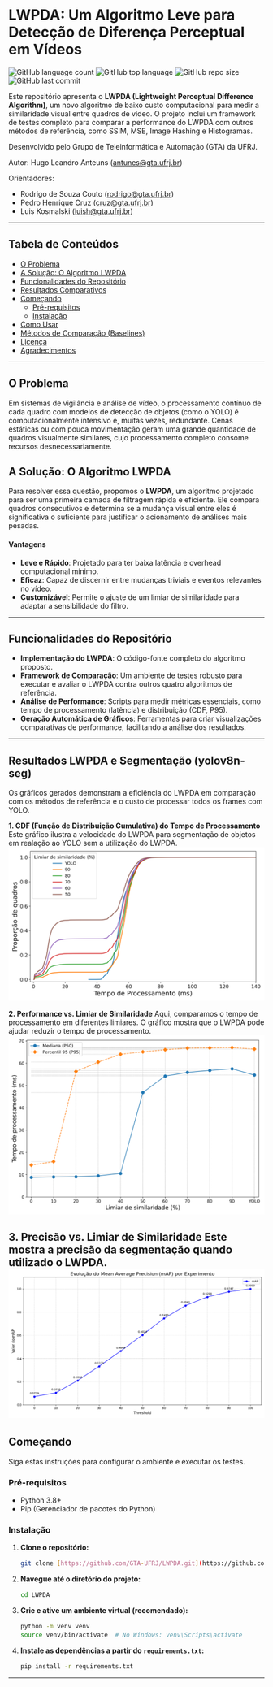 # LWPDA: Um Algoritmo Leve para Detecção de Diferença Perceptual em Vídeos

![GitHub language count](https://img.shields.io/github/languages/count/GTA-UFRJ/LWPDA)
![GitHub top language](https://img.shields.io/github/languages/top/GTA-UFRJ/LWPDA)
![GitHub repo size](https://img.shields.io/github/repo-size/GTA-UFRJ/LWPDA)
![GitHub last commit](https://img.shields.io/github/last-commit/GTA-UFRJ/LWPDA)

Este repositório apresenta o **LWPDA (Lightweight Perceptual Difference Algorithm)**, um novo algoritmo de baixo custo computacional para medir a similaridade visual entre quadros de vídeo. O projeto inclui um framework de testes completo para comparar a performance do LWPDA com outros métodos de referência, como SSIM, MSE, Image Hashing e Histogramas.

Desenvolvido pelo Grupo de Teleinformática e Automação (GTA) da UFRJ.

Autor: Hugo Leandro Anteuns (antunes@gta.ufrj.br)

Orientadores: 
- Rodrigo de Souza Couto (rodrigo@gta.ufrj.br)
- Pedro Henrique Cruz (cruz@gta.ufrj.br)
- Luis Kosmalski (luish@gta.ufrj.br)

---

## Tabela de Conteúdos
- [O Problema](#o-problema)
- [A Solução: O Algoritmo LWPDA](#a-solução-o-algoritmo-lwpda)
- [Funcionalidades do Repositório](#funcionalidades-do-repositório)
- [Resultados Comparativos](#resultados-comparativos)
- [Começando](#começando)
  - [Pré-requisitos](#pré-requisitos)
  - [Instalação](#instalação)
- [Como Usar](#como-usar)
- [Métodos de Comparação (Baselines)](#métodos-de-comparação-baselines)
- [Licença](#licença)
- [Agradecimentos](#agradecimentos)

---

## O Problema

Em sistemas de vigilância e análise de vídeo, o processamento contínuo de cada quadro com modelos de detecção de objetos (como o YOLO) é computacionalmente intensivo e, muitas vezes, redundante. Cenas estáticas ou com pouca movimentação geram uma grande quantidade de quadros visualmente similares, cujo processamento completo consome recursos desnecessariamente.

## A Solução: O Algoritmo LWPDA

Para resolver essa questão, propomos o **LWPDA**, um algoritmo projetado para ser uma primeira camada de filtragem rápida e eficiente. Ele compara quadros consecutivos e determina se a mudança visual entre eles é significativa o suficiente para justificar o acionamento de análises mais pesadas.

#### Vantagens
-   **Leve e Rápido**: Projetado para ter baixa latência e overhead computacional mínimo.
-   **Eficaz**: Capaz de discernir entre mudanças triviais e eventos relevantes no vídeo.
-   **Customizável**: Permite o ajuste de um limiar de similaridade para adaptar a sensibilidade do filtro.

---

## Funcionalidades do Repositório

-   **Implementação do LWPDA**: O código-fonte completo do algoritmo proposto.
-   **Framework de Comparação**: Um ambiente de testes robusto para executar e avaliar o LWPDA contra outros quatro algoritmos de referência.
-   **Análise de Performance**: Scripts para medir métricas essenciais, como tempo de processamento (latência) e distribuição (CDF, P95).
-   **Geração Automática de Gráficos**: Ferramentas para criar visualizações comparativas de performance, facilitando a análise dos resultados.

---

## Resultados LWPDA e Segmentação (yolov8n-seg)

Os gráficos gerados demonstram a eficiência do LWPDA em comparação com os métodos de referência e o custo de processar todos os frames com YOLO.

**1. CDF (Função de Distribuição Cumulativa) do Tempo de Processamento**
Este gráfico ilustra a velocidade do LWPDA para segmentação de objetos em realação ao YOLO sem a utilização do LWPDA.
![CDF dos Algoritmos](graphs/output/frame/grafico_cdf_estilo_final.png)

**2. Performance vs. Limiar de Similaridade**
Aqui, comparamos o tempo de processamento em diferentes limiares. O gráfico mostra que o LWPDA pode ajudar reduzir o tempo de processamento.
![Comparativo de Performance](graphs/output/frame/grafico_linhas_com_tracejado.png)

**3. Precisão vs. Limiar de Similaridade**
Este mostra a precisão da segmentação quando utilizado o LWPDA.
![men Average PRecision](graphs/output/grafico_map_evolucao.png)
---

## Começando

Siga estas instruções para configurar o ambiente e executar os testes.

### Pré-requisitos
-   Python 3.8+
-   Pip (Gerenciador de pacotes do Python)

### Instalação
1.  **Clone o repositório:**
    ```bash
    git clone [https://github.com/GTA-UFRJ/LWPDA.git](https://github.com/GTA-UFRJ/LWPDA.git)
    ```
2.  **Navegue até o diretório do projeto:**
    ```bash
    cd LWPDA
    ```
3.  **Crie e ative um ambiente virtual (recomendado):**
    ```bash
    python -m venv venv
    source venv/bin/activate  # No Windows: venv\Scripts\activate
    ```
4.  **Instale as dependências a partir do `requirements.txt`:**
    ```bash
    pip install -r requirements.txt
    ```

---